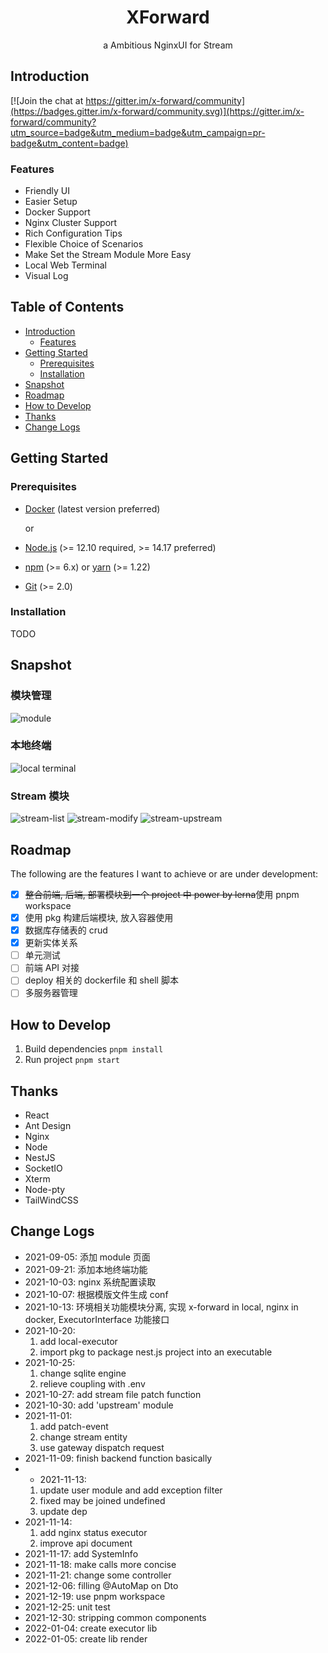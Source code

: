 <div align="center">
  <h1>XForward</h1>
  <p align="center">a Ambitious NginxUI for Stream</p>
</div>

## Introduction

[![Join the chat at https://gitter.im/x-forward/community](https://badges.gitter.im/x-forward/community.svg)](https://gitter.im/x-forward/community?utm_source=badge&utm_medium=badge&utm_campaign=pr-badge&utm_content=badge)

### Features

- Friendly UI
- Easier Setup
- Docker Support
- Nginx Cluster Support 
- Rich Configuration Tips
- Flexible Choice of Scenarios
- Make Set the Stream Module More Easy
- Local Web Terminal
- Visual Log

## Table of Contents

- [Introduction](#introduction)
    -   [Features](#features)
- [Getting Started](#getting-started)
    -   [Prerequisites](#prerequisites)
    -   [Installation](#installation)
- [Snapshot](#snapshot)
- [Roadmap](#roadmap)
- [How to Develop](#how-to-develop)
- [Thanks](#thanks)
- [Change Logs](#change-logs)

## Getting Started

### Prerequisites

-   [Docker](https://docs.docker.com/engine/install/) (latest version preferred)

    or

-   [Node.js](https://nodejs.org) (>= 12.10 required, >= 14.17 preferred)
-   [npm](https://www.npmjs.com) (>= 6.x) or [yarn](https://yarnpkg.com) (>= 1.22)
-   [Git](https://git-scm.com) (>= 2.0)

### Installation
TODO

## Snapshot

### 模块管理

![module](https://raw.githubusercontent.com/ZingerLittleBee/x-forward/main/snapshot/module.png)

### 本地终端

![local terminal](https://github.com/ZingerLittleBee/x-forward/blob/main/snapshot/terminal.png?raw=true)

### Stream 模块

![stream-list](https://github.com/ZingerLittleBee/x-forward/blob/main/snapshot/stream.png?raw=true)
![stream-modify](https://github.com/ZingerLittleBee/x-forward/blob/main/snapshot/modify-stream.png?raw=true)
![stream-upstream](https://github.com/ZingerLittleBee/x-forward/blob/main/snapshot/modify-upstream.png?raw=true)

## Roadmap

The following are the features I want to achieve or are under development:

-   [x] ~~整合前端, 后端, 部署模块到一个 project 中 power by lerna~~使用 pnpm workspace
-   [x] 使用 pkg 构建后端模块, 放入容器使用
-   [x] 数据库存储表的 crud
-   [x] 更新实体关系
-   [ ] 单元测试
-   [ ] 前端 API 对接
-   [ ] deploy 相关的 dockerfile 和 shell 脚本
-   [ ] 多服务器管理

## How to Develop
1. Build dependencies
`pnpm install`
2. Run project
`pnpm start`

## Thanks

-   React
-   Ant Design
-   Nginx
-   Node
-   NestJS
-   SocketIO
-   Xterm
-   Node-pty
-   TailWindCSS

## Change Logs

- 2021-09-05: 添加 module 页面
- 2021-09-21: 添加本地终端功能
- 2021-10-03: nginx 系统配置读取
- 2021-10-07: 根据模版文件生成 conf
- 2021-10-13: 环境相关功能模块分离, 实现 x-forward in local, nginx in docker, ExecutorInterface 功能接口
- 2021-10-20:
    1. add local-executor
    2. import pkg to package nest.js project into an executable
- 2021-10-25:
    1. change sqlite engine
    2. relieve coupling with .env
- 2021-10-27: add stream file patch function
- 2021-10-30: add 'upstream' module
- 2021-11-01:
    1. add patch-event
    2. change stream entity
    3. use gateway dispatch request
- 2021-11-09: finish backend function basically
- -   2021-11-13:
    1. update user module and add exception filter
    2. fixed may be joined undefined
    3. update dep
- 2021-11-14:
    1. add nginx status executor
    2. improve api document
- 2021-11-17: add SystemInfo
- 2021-11-18: make calls more concise
- 2021-11-21: change some controller
- 2021-12-06: filling @AutoMap on Dto
- 2021-12-19: use pnpm workspace
- 2021-12-25: unit test
- 2021-12-30: stripping common components
- 2022-01-04: create executor lib
- 2022-01-05: create lib render
